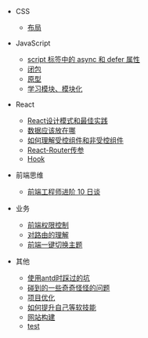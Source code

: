 - CSS

  - [布局](layout.md)

- JavaScript
  - [script 标签中的 async 和 defer 属性](asyncAndDeferAttributesInTheScriptTag.md)
  - [闭包](closure.md)
  - [原型](prototype.md)
  - [学习模块、模块化](learnModule.md)
- React
    - [React设计模式和最佳实践](designPatternAndBestPractices.md)
    - [数据应该放在哪](whereToSaveData.md "在React中如何传递数据")
    - [如何理解受控组件和非受控组件](controlledAndUncontrolledComponents.md)
    - [React-Router传参](passParamsInReact.md)
    - [Hook](hook.md)
- 前端思维
  - [前端工程师进阶 10 日谈](advanced.md)
- 业务
  - [前端权限控制](frontEndPermissionControl.md)
  - [对路由的理解](howToUnderstandRouter.md)
  - [前端一键切换主题](changeThemesDynamic.md "前端换肤，动态切换主题的实现")
- 其他
  - [使用antd时踩过的坑](setbacksIHadWithAntD.md)
  - [碰到的一些奇奇怪怪的问题](strangeQuestions.md)
  - [项目优化](performanceOptimization.md)
  - [如何提升自己等软技能](socialSkillsToImprove.md)
  - [网站构建](websiteConstruction.md)
  - [test](test.md)
